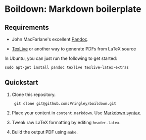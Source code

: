 # Boildown: Markdown boilerplate

## Requirements

- John MacFarlane's excellent [Pandoc](http://johnmacfarlane.net/pandoc/).

- [TexLive](http://www.tug.org/texlive/) or another way to generate PDFs from
  LaTeX source

In Ubuntu, you can just run the following to get started:

    sudo apt-get install pandoc texlive texlive-latex-extras

## Quickstart

1. Clone this repository.

        git clone git@github.com:Pringley/boildown.git

2. Place your content in `content.markdown`. Use
   [Markdown syntax](http://johnmacfarlane.net/pandoc/README.html#pandocs-markdown).

3. Tweak raw LaTeX formatting by editing `header.latex`.

4. Build the output PDF using `make`.
